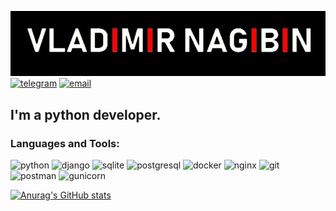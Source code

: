 [![Header](https://github.com/VladimirNagibin/VladimirNagibin/blob/main/assets/pic.jpg)](https://github.com/VladimirNagibin)
[![telegram](https://img.shields.io/badge/Telegram-000000?style=for-the-badge&logo=Telegram&logoColor=2ec2ec)](https://t.me/bob_140)
[![email](https://img.shields.io/badge/email-000000?style=for-the-badge&logo=maildotru&logoColor=fffc92)](mailto:vlnagibin@yandex.ru)
## I'm a python developer. 

### Languages and Tools:
![python](https://img.shields.io/badge/python-000000?style=for-the-badge&logo=python&logoColor=fff85b)
![django](https://img.shields.io/badge/django-000000?style=for-the-badge&logo=django&logoColor=3cea96)
![sqlite](https://img.shields.io/badge/sqlite-000000?style=for-the-badge&logo=sqlite&logoColor=ccfffb)
![postgresql](https://img.shields.io/badge/postgresql-000000?style=for-the-badge&logo=postgresql&logoColor=aef6ff)
![docker](https://img.shields.io/badge/docker-000000?style=for-the-badge&logo=docker&logoColor=0dabe6)
![nginx](https://img.shields.io/badge/nginx-000000?style=for-the-badge&logo=nginx&logoColor=6ff020)
![git](https://img.shields.io/badge/git-000000?style=for-the-badge&logo=git&logoColor=ffb19c)
![postman](https://img.shields.io/badge/postman-000000?style=for-the-badge&logo=postman&logoColor=FFFFFF)
![gunicorn](https://img.shields.io/badge/gunicorn-000000?style=for-the-badge&logo=gunicorn&logoColor=cbffb8)


[![Anurag's GitHub stats](https://github-readme-stats.vercel.app/api?username=VladimirNagibin)](https://github.com/VladimirNagibin/github-readme-stats)